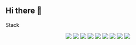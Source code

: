 ## Hi there 👋

Stack
<div align=center>
<img src="https://img.shields.io/badge/Flutter-%2302569B.svg?style=for-the-badge&logo=Flutter&logoColor=white"/>
<img src="https://img.shields.io/badge/dart-%230175C2.svg?style=for-the-badge&logo=dart&logoColor=white"/>
<img src="https://img.shields.io/badge/python-3670A0?style=for-the-badge&logo=python&logoColor=ffdd54"/>
<img src="https://img.shields.io/badge/java-%23ED8B00.svg?style=for-the-badge&logo=openjdk&logoColor=white"/>

<img src="https://img.shields.io/badge/firebase-%23039BE5.svg?style=for-the-badge&logo=firebase"/>
<img src="https://img.shields.io/badge/github-%23121011.svg?style=for-the-badge&logo=github&logoColor=white"/>
<img src="https://img.shields.io/badge/Notion-%23000000.svg?style=for-the-badge&logo=notion&logoColor=white"/>

<img src="https://img.shields.io/badge/Android-3DDC84?style=for-the-badge&logo=android&logoColor=white"/>
<img src="https://img.shields.io/badge/iOS-000000?style=for-the-badge&logo=ios&logoColor=white"/>

</div>

<br>
